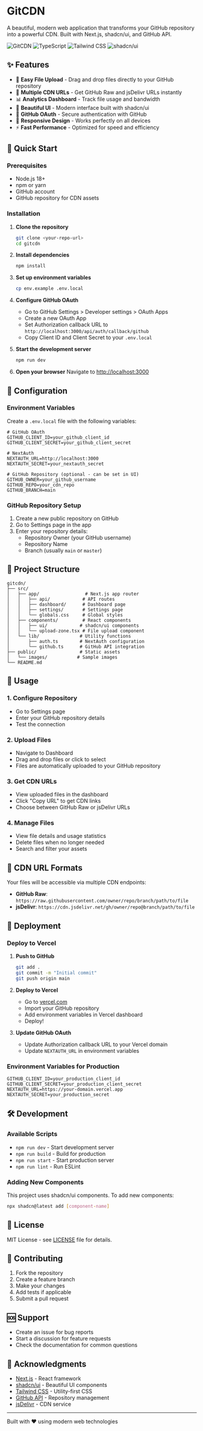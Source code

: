 # GitCDN

A beautiful, modern web application that transforms your GitHub repository into a powerful CDN. Built with Next.js, shadcn/ui, and GitHub API.

![GitCDN](https://img.shields.io/badge/Next.js-14-black?style=for-the-badge&logo=next.js)
![TypeScript](https://img.shields.io/badge/TypeScript-5-blue?style=for-the-badge&logo=typescript)
![Tailwind CSS](https://img.shields.io/badge/Tailwind_CSS-3-38B2AC?style=for-the-badge&logo=tailwind-css)
![shadcn/ui](https://img.shields.io/badge/shadcn%2Fui-1.0-black?style=for-the-badge)

## ✨ Features

- 🚀 **Easy File Upload** - Drag and drop files directly to your GitHub repository
- 🔗 **Multiple CDN URLs** - Get GitHub Raw and jsDelivr URLs instantly
- 📊 **Analytics Dashboard** - Track file usage and bandwidth
- 🎨 **Beautiful UI** - Modern interface built with shadcn/ui
- 🔐 **GitHub OAuth** - Secure authentication with GitHub
- 📱 **Responsive Design** - Works perfectly on all devices
- ⚡ **Fast Performance** - Optimized for speed and efficiency

## 🚀 Quick Start

### Prerequisites

- Node.js 18+ 
- npm or yarn
- GitHub account
- GitHub repository for CDN assets

### Installation

1. **Clone the repository**
   ```bash
   git clone <your-repo-url>
   cd gitcdn
   ```

2. **Install dependencies**
   ```bash
   npm install
   ```

3. **Set up environment variables**
   ```bash
   cp env.example .env.local
   ```

4. **Configure GitHub OAuth**
   - Go to GitHub Settings > Developer settings > OAuth Apps
   - Create a new OAuth App
   - Set Authorization callback URL to `http://localhost:3000/api/auth/callback/github`
   - Copy Client ID and Client Secret to your `.env.local`

5. **Start the development server**
   ```bash
   npm run dev
   ```

6. **Open your browser**
   Navigate to [http://localhost:3000](http://localhost:3000)

## 🔧 Configuration

### Environment Variables

Create a `.env.local` file with the following variables:

```env
# GitHub OAuth
GITHUB_CLIENT_ID=your_github_client_id
GITHUB_CLIENT_SECRET=your_github_client_secret

# NextAuth
NEXTAUTH_URL=http://localhost:3000
NEXTAUTH_SECRET=your_nextauth_secret

# GitHub Repository (optional - can be set in UI)
GITHUB_OWNER=your_github_username
GITHUB_REPO=your_cdn_repo
GITHUB_BRANCH=main
```

### GitHub Repository Setup

1. Create a new public repository on GitHub
2. Go to Settings page in the app
3. Enter your repository details:
   - Repository Owner (your GitHub username)
   - Repository Name
   - Branch (usually `main` or `master`)

## 📁 Project Structure

```
gitcdn/
├── src/
│   ├── app/                 # Next.js app router
│   │   ├── api/            # API routes
│   │   ├── dashboard/      # Dashboard page
│   │   ├── settings/       # Settings page
│   │   └── globals.css     # Global styles
│   ├── components/         # React components
│   │   ├── ui/            # shadcn/ui components
│   │   └── upload-zone.tsx # File upload component
│   └── lib/               # Utility functions
│       ├── auth.ts        # NextAuth configuration
│       └── github.ts      # GitHub API integration
├── public/                # Static assets
│   └── images/           # Sample images
└── README.md
```

## 🎯 Usage

### 1. Configure Repository
- Go to Settings page
- Enter your GitHub repository details
- Test the connection

### 2. Upload Files
- Navigate to Dashboard
- Drag and drop files or click to select
- Files are automatically uploaded to your GitHub repository

### 3. Get CDN URLs
- View uploaded files in the dashboard
- Click "Copy URL" to get CDN links
- Choose between GitHub Raw or jsDelivr URLs

### 4. Manage Files
- View file details and usage statistics
- Delete files when no longer needed
- Search and filter your assets

## 🔗 CDN URL Formats

Your files will be accessible via multiple CDN endpoints:

- **GitHub Raw**: `https://raw.githubusercontent.com/owner/repo/branch/path/to/file`
- **jsDelivr**: `https://cdn.jsdelivr.net/gh/owner/repo@branch/path/to/file`

## 🚀 Deployment

### Deploy to Vercel

1. **Push to GitHub**
   ```bash
   git add .
   git commit -m "Initial commit"
   git push origin main
   ```

2. **Deploy to Vercel**
   - Go to [vercel.com](https://vercel.com)
   - Import your GitHub repository
   - Add environment variables in Vercel dashboard
   - Deploy!

3. **Update GitHub OAuth**
   - Update Authorization callback URL to your Vercel domain
   - Update `NEXTAUTH_URL` in environment variables

### Environment Variables for Production

```env
GITHUB_CLIENT_ID=your_production_client_id
GITHUB_CLIENT_SECRET=your_production_client_secret
NEXTAUTH_URL=https://your-domain.vercel.app
NEXTAUTH_SECRET=your_production_secret
```

## 🛠 Development

### Available Scripts

- `npm run dev` - Start development server
- `npm run build` - Build for production
- `npm run start` - Start production server
- `npm run lint` - Run ESLint

### Adding New Components

This project uses shadcn/ui components. To add new components:

```bash
npx shadcn@latest add [component-name]
```

## 📝 License

MIT License - see [LICENSE](LICENSE) file for details.

## 🤝 Contributing

1. Fork the repository
2. Create a feature branch
3. Make your changes
4. Add tests if applicable
5. Submit a pull request

## 🆘 Support

- Create an issue for bug reports
- Start a discussion for feature requests
- Check the documentation for common questions

## 🙏 Acknowledgments

- [Next.js](https://nextjs.org/) - React framework
- [shadcn/ui](https://ui.shadcn.com/) - Beautiful UI components
- [Tailwind CSS](https://tailwindcss.com/) - Utility-first CSS
- [GitHub API](https://docs.github.com/en/rest) - Repository management
- [jsDelivr](https://www.jsdelivr.com/) - CDN service

---

Built with ❤️ using modern web technologies